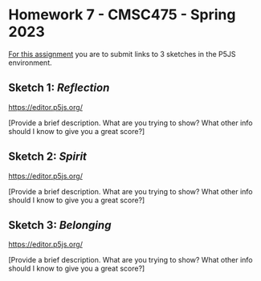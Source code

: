 # Homework 7 - CMSC475 - Spring 2023

[For this assignment](https://lowkeylabs.github.io/cmsc475-202320-materials/homework7.html) you are to submit links to 3 sketches in the P5JS environment.


## Sketch 1: *Reflection*

<https://editor.p5js.org/>

[Provide a brief description. What are you trying to show? What other info should I know to give you a great score?]

## Sketch 2: *Spirit*

<https://editor.p5js.org/>

[Provide a brief description. What are you trying to show? What other info should I know to give you a great score?]

## Sketch 3: *Belonging*

<https://editor.p5js.org/>

[Provide a brief description. What are you trying to show? What other info should I know to give you a great score?]

